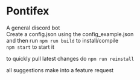 # Pontifex
A general discord bot  
Create a config.json using the config_example.json  
and then run `npm run build` to install/compile  
`npm start` to start it

to quickly pull latest changes do `npm run reinstall`


all suggestions make into a feature request  

